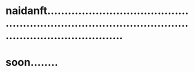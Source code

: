# naidanft................................................................................................................................
# soon........
